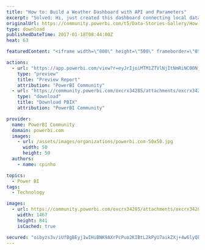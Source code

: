```yaml
---
title: "How to: Build a Weather Dashboard with API and Parameters"
excerpt: "Solved: Hi, just created this dashboard connecting local data and 2 API calls for current weather and 5 days forecast. This is my first public"
originalUrl: https://community.powerbi.com/t5/Data-Stories-Gallery/How-to-Build-a-Weather-Dashboard-with-API-and-Parameters/m-p/115356
type: download
publishedDateTime: 2017-01-18T08:44:00Z
heat: 63

featuredContent: "<iframe width=\"800\" height=\"500\" frameborder=\"0\" src=\"https://app.powerbi.com/view?r=eyJrIjoiMTM1ZTVlNjItNmRiNC00NjQzLTg2NWQtNDM1ZmYwYzM5YTllIiwidCI6ImQ1MWRlNTk2LTQ1YTAtNGFhNS1hMGQ4LTQ3ZDFjOTU4YWEzMiIsImMiOjh9\"></iframe>"

actions:
  - url: "https://app.powerbi.com/view?r=eyJrIjoiMTM1ZTVlNjItNmRiNC00NjQzLTg2NWQtNDM1ZmYwYzM5YTllIiwidCI6ImQ1MWRlNTk2LTQ1YTAtNGFhNS1hMGQ4LTQ3ZDFjOTU4YWEzMiIsImMiOjh9"
    type: "preview"
    title: "Preview Report"
    attribution: "PowerBI Community"
  - url: "https://community.powerbi.com/oxcrx34285/attachments/oxcrx34285/DataStoriesGallery/805/1/ws.pbix"
    type: "download"
    title: "Download PBIX"
    attribution: "PowerBI Community"

provider:
  name: PowerBI Community
  domain: powerbi.com
  images:
    - url: /assets/images/organizations/powerbi.com-50x50.jpg
      width: 50
      height: 50
  authors:
    - name: cpinho

topics:
  - Power BI
tags:
  - Technology

images:
  - url: https://community.powerbi.com/oxcrx34285/attachments/oxcrx34285/DataStoriesGallery/568/1/dashboard.JPG
    width: 1467
    height: 841
    isCached: true

secured: "oibyzs3v/iUfBgBEyj1wIHiBNK9AXrPcPuo2KIBtL2kPyU7aikZXj+4w6lyQkFWMu4bgTnhvbJ/G+i9wSprScGU+K0TwtcgghpnD6imA7hc732cH9UeQ+tjE1MnkYTSYMPFCmpeFF/uSck9PtyOAgZH6MwlhrKxZ6pc1m/I+BBFghnO+9Ywq1mRIGvHtrQZwvl+4XfXaviZ+dcro9GJqqXsmV2Naib3Xp4wDUcDDl9p/Ncvkmbn1sZXZp1q/XUdqbsCpV6gGk7O1osLkwKaBZ7WNYIckQfgKojD2xp3h3wrTTSbafiOHd59CBPDOhprqPNOinZ47ETq/lMCTNyCHSdkcAHOvNbEokgzjaolbhsS3F13CKzaNTdyK2GsfjRHDG5b9rCLufSoW76rECtFy5na5IEgQrfBJsQSJD/nGAaI=;PtOZ0WBsGukHKJP27xpenw=="
---
```


